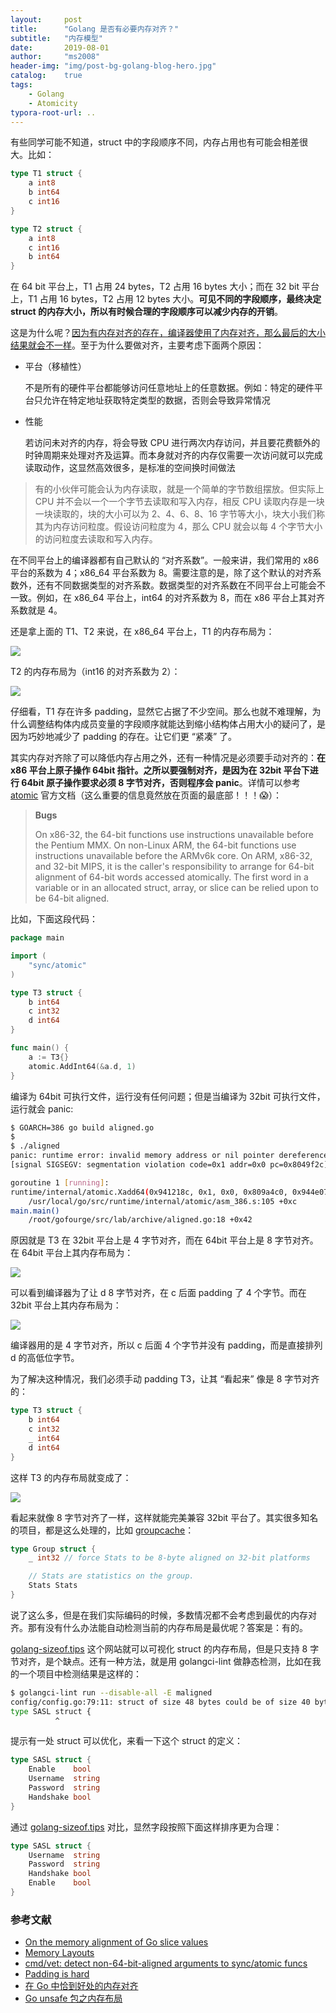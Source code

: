 ```yaml
---
layout:     post
title:      "Golang 是否有必要内存对齐？"
subtitle:   "内存模型"
date:       2019-08-01
author:     "ms2008"
header-img: "img/post-bg-golang-blog-hero.jpg"
catalog:    true
tags:
    - Golang
    - Atomicity
typora-root-url: ..
---
```


有些同学可能不知道，struct 中的字段顺序不同，内存占用也有可能会相差很大。比如：

```go
type T1 struct {
	a int8
	b int64
	c int16
}

type T2 struct {
	a int8
	c int16
	b int64
}
```

在 64 bit 平台上，T1 占用 24 bytes，T2 占用 16 bytes 大小；而在 32 bit 平台上，T1 占用 16 bytes，T2 占用 12 bytes 大小。**可见不同的字段顺序，最终决定 struct 的内存大小，所以有时候合理的字段顺序可以减少内存的开销**。

这是为什么呢？<u>因为有内存对齐的存在，编译器使用了内存对齐，那么最后的大小结果就会不一样</u>。至于为什么要做对齐，主要考虑下面两个原因：

- 平台（移植性）

  不是所有的硬件平台都能够访问任意地址上的任意数据。例如：特定的硬件平台只允许在特定地址获取特定类型的数据，否则会导致异常情况

- 性能

  若访问未对齐的内存，将会导致 CPU 进行两次内存访问，并且要花费额外的时钟周期来处理对齐及运算。而本身就对齐的内存仅需要一次访问就可以完成读取动作，这显然高效很多，是标准的空间换时间做法

> 有的小伙伴可能会认为内存读取，就是一个简单的字节数组摆放。但实际上 CPU 并不会以一个一个字节去读取和写入内存，相反 CPU 读取内存是一块一块读取的，块的大小可以为 2、4、6、8、16 字节等大小，块大小我们称其为内存访问粒度。假设访问粒度为 4，那么 CPU 就会以每 4 个字节大小的访问粒度去读取和写入内存。

在不同平台上的编译器都有自己默认的 “对齐系数”。一般来讲，我们常用的 x86 平台的系数为 4；x86_64 平台系数为 8。需要注意的是，除了这个默认的对齐系数外，还有不同数据类型的对齐系数。数据类型的对齐系数在不同平台上可能会不一致。例如，在 x86_64 平台上，int64 的对齐系数为 8，而在 x86 平台上其对齐系数就是 4。

还是拿上面的 T1、T2 来说，在 x86_64 平台上，T1 的内存布局为：

![](/img/in-post/memory-alignment/T1.png)

T2 的内存布局为（int16 的对齐系数为 2）：

![](/img/in-post/memory-alignment/T2.png)

仔细看，T1 存在许多 padding，显然它占据了不少空间。那么也就不难理解，为什么调整结构体内成员变量的字段顺序就能达到缩小结构体占用大小的疑问了，是因为巧妙地减少了 padding 的存在。让它们更 “紧凑” 了。

其实内存对齐除了可以降低内存占用之外，还有一种情况是必须要手动对齐的：**在 x86 平台上原子操作 64bit 指针。之所以要强制对齐，是因为在 32bit 平台下进行 64bit 原子操作要求必须 8 字节对齐，否则程序会 panic**。详情可以参考 [atomic][6] 官方文档（这么重要的信息竟然放在页面的最底部！！！😱）：

> **Bugs**
>
> On x86-32, the 64-bit functions use instructions unavailable before the Pentium MMX. On non-Linux ARM, the 64-bit functions use instructions unavailable before the ARMv6k core. On ARM, x86-32, and 32-bit MIPS, it is the caller's responsibility to arrange for 64-bit alignment of 64-bit words accessed atomically. The first word in a variable or in an allocated struct, array, or slice can be relied upon to be 64-bit aligned.

比如，下面这段代码：

```go
package main

import (
	"sync/atomic"
)

type T3 struct {
	b int64
	c int32
	d int64
}

func main() {
	a := T3{}
	atomic.AddInt64(&a.d, 1)
}
```

编译为 64bit 可执行文件，运行没有任何问题；但是当编译为 32bit 可执行文件，运行就会 panic:

```sh
$ GOARCH=386 go build aligned.go
$
$ ./aligned
panic: runtime error: invalid memory address or nil pointer dereference
[signal SIGSEGV: segmentation violation code=0x1 addr=0x0 pc=0x8049f2c]

goroutine 1 [running]:
runtime/internal/atomic.Xadd64(0x941218c, 0x1, 0x0, 0x809a4c0, 0x944e070)
	/usr/local/go/src/runtime/internal/atomic/asm_386.s:105 +0xc
main.main()
	/root/gofourge/src/lab/archive/aligned.go:18 +0x42
```

原因就是 T3 在 32bit 平台上是 4 字节对齐，而在 64bit 平台上是 8 字节对齐。在 64bit 平台上其内存布局为：

![](/img/in-post/memory-alignment/T3-x86_64.png)

可以看到编译器为了让 d 8 字节对齐，在 c 后面 padding 了 4 个字节。而在 32bit 平台上其内存布局为：

![](/img/in-post/memory-alignment/T3-x86.png)

编译器用的是 4 字节对齐，所以 c 后面 4 个字节并没有 padding，而是直接排列 d 的高低位字节。

为了解决这种情况，我们必须手动 padding T3，让其 “看起来” 像是 8 字节对齐的：

```go
type T3 struct {
	b int64
	c int32
	_ int64
	d int64
}
```

这样 T3 的内存布局就变成了：

![](/img/in-post/memory-alignment/T3-x86-8.png)

看起来就像 8 字节对齐了一样，这样就能完美兼容 32bit 平台了。其实很多知名的项目，都是这么处理的，比如 [groupcache][7]：

```go
type Group struct {
	_ int32 // force Stats to be 8-byte aligned on 32-bit platforms

	// Stats are statistics on the group.
	Stats Stats
}
```

说了这么多，但是在我们实际编码的时候，多数情况都不会考虑到最优的内存对齐。那有没有什么办法能自动检测当前的内存布局是最优呢？答案是：有的。

[golang-sizeof.tips][9] 这个网站就可以可视化 struct 的内存布局，但是只支持 8 字节对齐，是个缺点。还有一种方法，就是用 golangci-lint 做静态检测，比如在我的一个项目中检测结果是这样的：

```sh
$ golangci-lint run --disable-all -E maligned
config/config.go:79:11: struct of size 48 bytes could be of size 40 bytes (maligned)
type SASL struct {
          ^
```

提示有一处 struct 可以优化，来看一下这个 struct 的定义：

```go
type SASL struct {
	Enable    bool
	Username  string
	Password  string
	Handshake bool
}
```

通过 [golang-sizeof.tips][9] 对比，显然字段按照下面这样排序更为合理：

```go
type SASL struct {
	Username  string
	Password  string
	Handshake bool
	Enable    bool
}
```

### 参考文献

- [On the memory alignment of Go slice values][1]
- [Memory Layouts][2]
- [cmd/vet: detect non-64-bit-aligned arguments to sync/atomic funcs][3]
- [Padding is hard][8]
- [在 Go 中恰到好处的内存对齐][4]
- [Go unsafe 包之内存布局][5]

[1]: https://blog.chewxy.com/2016/07/25/on-the-memory-alignment-of-go-slice-values/
[2]: https://go101.org/article/memory-layout.html
[3]: https://github.com/golang/go/issues/11891
[4]: https://eddycjy.gitbook.io/golang/di-1-ke-za-tan/go-memory-align
[5]: https://www.flysnow.org/2017/07/02/go-in-action-unsafe-memory-layout.html
[6]: https://godoc.org/sync/atomic#pkg-note-bug
[7]: https://github.com/golang/groupcache/blob/869f871628b6baa9cfbc11732cdf6546b17c1298/groupcache.go#L169-L172
[8]: https://dave.cheney.net/2015/10/09/padding-is-hard
[9]: http://golang-sizeof.tips/